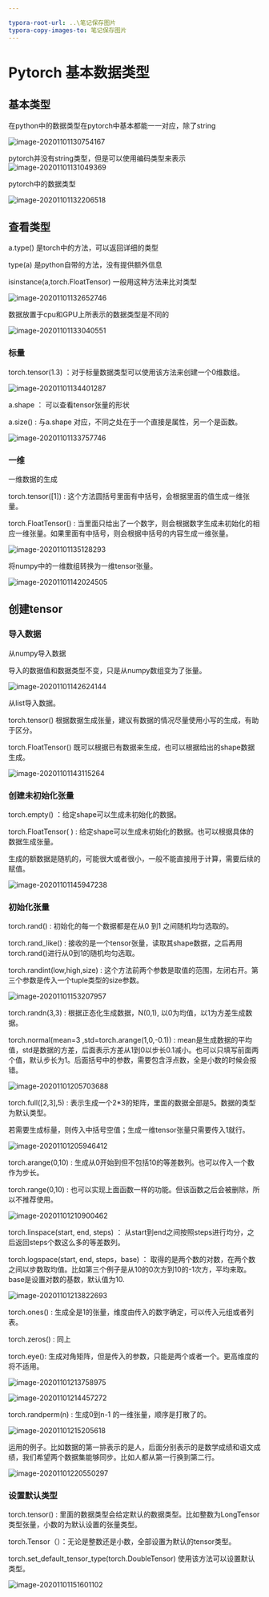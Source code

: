 ```yaml
---

typora-root-url: ..\笔记保存图片
typora-copy-images-to: 笔记保存图片
---
```


# Pytorch 基本数据类型

## 基本类型

在python中的数据类型在pytorch中基本都能一一对应，除了string

![image-20201101130754167](/../笔记文件汇总/笔记保存图片/image-20201101130754167.png)

pytorch并没有string类型，但是可以使用编码类型来表示![image-20201101131049369](/../笔记文件汇总/笔记保存图片/image-20201101131049369.png)

pytorch中的数据类型

![image-20201101132206518](/../笔记文件汇总/笔记保存图片/image-20201101132206518.png)

## 查看类型

a.type()   是torch中的方法，可以返回详细的类型

type(a)   是python自带的方法，没有提供额外信息

isinstance(a,torch.FloatTensor)   一般用这种方法来比对类型

![image-20201101132652746](/../笔记文件汇总/笔记保存图片/image-20201101132652746.png)

数据放置于cpu和GPU上所表示的数据类型是不同的

![image-20201101133040551](/../笔记文件汇总/笔记保存图片/image-20201101133040551.png)



### 标量

torch.tensor(1.3) ：对于标量数据类型可以使用该方法来创建一个0维数组。

![image-20201101134401287](/../笔记文件汇总/笔记保存图片/image-20201101134401287.png)

a.shape  ： 可以查看tensor张量的形状

a.size()   :   与a.shape 对应，不同之处在于一个直接是属性，另一个是函数。

![image-20201101133757746](/../笔记文件汇总/笔记保存图片/image-20201101133757746.png)

### 一维

一维数据的生成

torch.tensor([1])  : 这个方法圆括号里面有中括号，会根据里面的值生成一维张量。

torch.FloatTensor()  :   当里面只给出了一个数字，则会根据数字生成未初始化的相应一维张量。如果里面有中括号，则会根据中括号的内容生成一维张量。

![image-20201101135128293](/../笔记文件汇总/笔记保存图片/image-20201101135128293.png)



将numpy中的一维数组转换为一维tensor张量。

![image-20201101142024505](/../笔记文件汇总/笔记保存图片/image-20201101142024505.png)



## 创建tensor

### 导入数据

从numpy导入数据

导入的数据值和数据类型不变，只是从numpy数组变为了张量。

![image-20201101142624144](/../笔记文件汇总/笔记保存图片/image-20201101142624144.png)



从list导入数据。

torch.tensor()  根据数据生成张量，建议有数据的情况尽量使用小写的生成，有助于区分。

torch.FloatTensor()    既可以根据已有数据来生成，也可以根据给出的shape数据生成。

![image-20201101143115264](/../笔记文件汇总/笔记保存图片/image-20201101143115264.png)



### 创建未初始化张量

torch.empty()  ：给定shape可以生成未初始化的数据。

torch.FloatTensor( )  :  给定shape可以生成未初始化的数据。也可以根据具体的数据生成张量。

生成的额数据是随机的，可能很大或者很小，一般不能直接用于计算，需要后续的赋值。

![image-20201101145947238](/../笔记文件汇总/笔记保存图片/image-20201101145947238.png)



### 初始化张量

torch.rand()   : 初始化的每一个数据都是在从0 到1 之间随机均匀选取的。

torch.rand_like()  :  接收的是一个tensor张量，读取其shape数据，之后再用torch.rand()进行从0到1的随机均匀选取。

torch.randint(low,high,size)  :  这个方法前两个参数是取值的范围，左闭右开。第三个参数是传入一个tuple类型的size参数。 

![image-20201101153207957](/../笔记文件汇总/笔记保存图片/image-20201101153207957.png)



torch.randn(3,3)    :   根据正态化生成数据，N(0,1),  以0为均值，以1为方差生成数据。

torch.normal(mean=3 ,std=torch.arange(1,0,-0.1))    :  mean是生成数据的平均值，std是数据的方差，后面表示方差从1到0以步长0.1减小。也可以只填写前面两个值，默认步长为1。后面括号中的参数，需要包含浮点数，全是小数的时候会报错。

![image-20201101205703688](/../笔记文件汇总/笔记保存图片/image-20201101205703688.png)



torch.full([2,3],5)  :   表示生成一个2*3的矩阵，里面的数据全部是5。数据的类型为默认类型。

若需要生成标量，则传入中括号空值；生成一维tensor张量只需要传入1就行。

![image-20201101205946412](/../笔记文件汇总/笔记保存图片/image-20201101205946412.png)



torch.arange(0,10)   :   生成从0开始到但不包括10的等差数列。也可以传入一个数作为步长。

torch.range(0,10)   :  也可以实现上面函数一样的功能。但该函数之后会被删除，所以不推荐使用。

![image-20201101210900462](/../笔记文件汇总/笔记保存图片/image-20201101210900462.png)



torch.linspace(start, end, steps) ： 从start到end之间按照steps进行均分，之后返回steps个数这么多的等差数列。

torch.logspace(start, end, steps，base) ： 取得的是两个数的对数，在两个数之间以步数取均值。比如第三个例子是从10的0次方到10的-1次方，平均来取。base是设置对数的基数，默认值为10.

![image-20201101213822693](/../笔记文件汇总/笔记保存图片/image-20201101213822693.png)



torch.ones()  :  生成全是1的张量，维度由传入的数字确定，可以传入元组或者列表。

torch.zeros()  : 同上

torch.eye():   生成对角矩阵，但是传入的参数，只能是两个或者一个。更高维度的将不适用。

![image-20201101213758975](/../笔记文件汇总/笔记保存图片/image-20201101213758975.png)



![image-20201101214457272](/../笔记文件汇总/笔记保存图片/image-20201101214457272.png)



torch.randperm(n)   :  生成0到n-1 的一维张量，顺序是打散了的。

![image-20201101215205618](/../笔记文件汇总/笔记保存图片/image-20201101215205618.png)



运用的例子。比如数据的第一排表示的是人，后面分别表示的是数学成绩和语文成绩，我们希望两个数据集能够同步。比如人都从第一行换到第二行。

![image-20201101220550297](/../笔记文件汇总/笔记保存图片/image-20201101220550297.png)



### 设置默认类型

torch.tensor()  :   里面的数据类型会给定默认的数据类型。比如整数为LongTensor类型张量，小数的为默认设置的张量类型。

torch.Tensor（）：无论是整数还是小数，全部设置为默认的tensor类型。

torch.set_default_tensor_type(torch.DoubleTensor)     使用该方法可以设置默认类型。

![image-20201101151601102](/../笔记文件汇总/笔记保存图片/image-20201101151601102.png)










